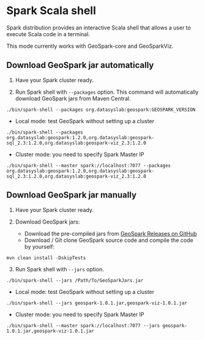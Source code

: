 # Spark Scala shell
Spark distribution provides an interactive Scala shell that allows a user to execute Scala code in a terminal.

This mode currently works with GeoSpark-core and GeoSparkViz.

## Download GeoSpark jar automatically

1. Have your Spark cluster ready.

2. Run Spark shell with `--packages` option. This command will automatically download GeoSpark jars from Maven Central.
```
./bin/spark-shell --packages org.datasyslab:geospark:GEOSPARK_VERSION
```

* Local mode: test GeoSpark without setting up a cluster
```
./bin/spark-shell --packages org.datasyslab:geospark:1.2.0,org.datasyslab:geospark-sql_2.3:1.2.0,org.datasyslab:geospark-viz_2.3:1.2.0
```
  
* Cluster mode: you need to specify Spark Master IP
```
./bin/spark-shell --master spark://localhost:7077 --packages org.datasyslab:geospark:1.2.0,org.datasyslab:geospark-sql_2.3:1.2.0,org.datasyslab:geospark-viz_2.3:1.2.0
```
  
## Download GeoSpark jar manually
1. Have your Spark cluster ready.

2. Download GeoSpark jars:
	* Download the pre-compiled jars from [GeoSpark Releases on GitHub](https://github.com/DataSystemsLab/GeoSpark/releases)
	* Download / Git clone GeoSpark source code and compile the code by yourself:
```
mvn clean install -DskipTests
```
3. Run Spark shell with `--jars` option.
```
./bin/spark-shell --jars /Path/To/GeoSparkJars.jar
```
 
* Local mode: test GeoSpark without setting up a cluster
```
./bin/spark-shell --jars geospark-1.0.1.jar,geospark-viz-1.0.1.jar
```
  
* Cluster mode: you need to specify Spark Master IP  
```
./bin/spark-shell --master spark://localhost:7077 --jars geospark-1.0.1.jar,geospark-viz-1.0.1.jar
```
